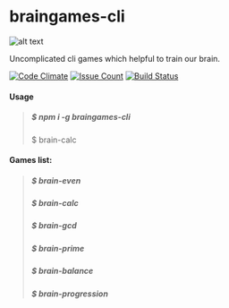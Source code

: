 
braingames-cli
===================
![alt text](http://www.sheppardsoftware.com/braingames/images/brain_sweat2.gif)

Uncomplicated cli games which  helpful to train our brain.

[![Code Climate](https://codeclimate.com/github/ayubov/project-lvl1-s128/badges/gpa.svg)](https://codeclimate.com/github/ayubov/project-lvl1-s128)
[![Issue Count](https://codeclimate.com/github/ayubov/project-lvl1-s128/badges/issue_count.svg)](https://codeclimate.com/github/ayubov/project-lvl1-s128)
[![Build Status](https://travis-ci.org/ayubov/project-lvl1-s128.svg?branch=master)](https://travis-ci.org/ayubov/project-lvl1-s128)

#### <i class="icon-file"></i> Usage
>##### **$ npm i -g braingames-cli**
> $ brain-calc


#### <i class="ic   on-file"></i> Games list:
>##### **$ brain-even**
>##### **$ brain-calc**
>##### **$ brain-gcd**
>##### **$ brain-prime**
>##### **$ brain-balance**
>##### **$ brain-progression**